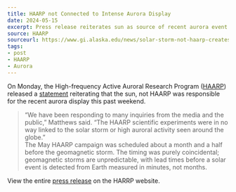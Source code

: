 ```yaml
---
title: HAARP not Connected to Intense Aurora Display
date: 2024-05-15
excerpt: Press release reiterates sun as source of recent aurora event.
source: HAARP
sourceurl: https://www.gi.alaska.edu/news/solar-storm-not-haarp-creates-intense-auroral-display
tags:
- post
- HAARP
- Aurora
---
```

On Monday, the High-frequency Active Auroral Research Program ([HAARP](https://haarp.gi.alaska.edu/)) released a [statement](https://www.gi.alaska.edu/news/solar-storm-not-haarp-creates-intense-auroral-display) reiterating that the sun, not HAARP was responsible for the recent aurora display this past weekend.

>“We have been responding to many inquiries from the media and the public,” Matthews said. “The HAARP scientific experiments were in no way linked to the solar storm or high auroral activity seen around the globe.”    
The May HAARP campaign was scheduled about a month and a half before the geomagnetic storm. The timing was purely coincidental; geomagnetic storms are unpredictable, with lead times before a solar event is detected from Earth measured in minutes, not months.

View the entire [press release](https://www.gi.alaska.edu/news/solar-storm-not-haarp-creates-intense-auroral-display) on the HARRP website.
